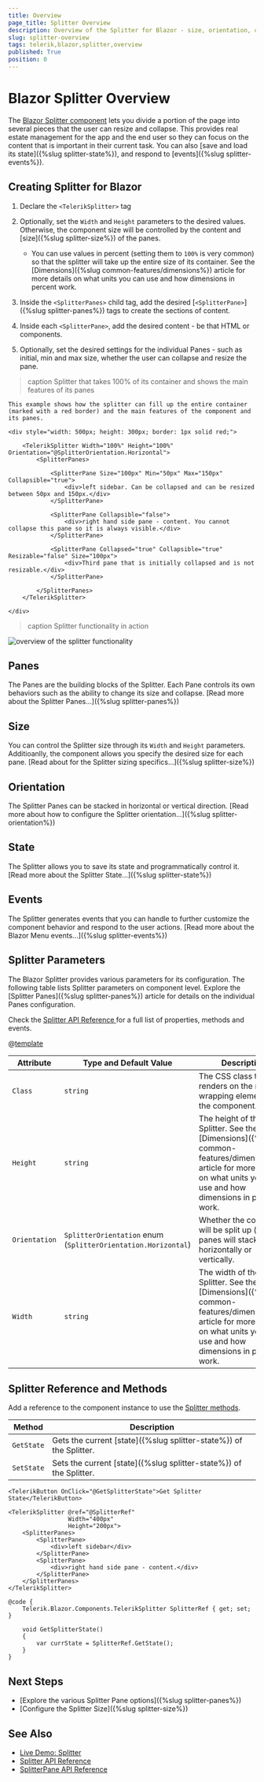 ```yaml
---
title: Overview
page_title: Splitter Overview
description: Overview of the Splitter for Blazor - size, orientation, collapsing, resizing of panes, state and events.
slug: splitter-overview
tags: telerik,blazor,splitter,overview
published: True
position: 0
---
```


# Blazor Splitter Overview

The <a href="https://www.telerik.com/blazor-ui/splitter" target="_blank">Blazor Splitter component</a> lets you divide a portion of the page into several pieces that the user can resize and collapse. This provides real estate management for the app and the end user so they can focus on the content that is important in their current task. You can also [save and load its state]({%slug splitter-state%}), and respond to [events]({%slug splitter-events%}).

## Creating Splitter for Blazor

1. Declare the `<TelerikSplitter>` tag

1. Optionally, set the `Width` and `Height` parameters to the desired values. Otherwise, the component size will be controlled by the content and [size]({%slug splitter-size%}) of the panes.

    * You can use values in percent (setting them to `100%` is very common) so that the splitter will take up the entire size of its container. See the [Dimensions]({%slug common-features/dimensions%}) article for more details on what units you can use and how dimensions in percent work.

1. Inside the `<SplitterPanes>` child tag, add the desired [`<SplitterPane>`]({%slug splitter-panes%}) tags to create the sections of content.

1. Inside each `<SplitterPane>`, add the desired content - be that HTML or components.

1. Optionally, set the desired settings for the individual Panes - such as initial, min and max size, whether the user can collapse and resize the pane.

>caption Splitter that takes 100% of its container and shows the main features of its panes

````CSHTML
This example shows how the splitter can fill up the entire container (marked with a red border) and the main features of the component and its panes.

<div style="width: 500px; height: 300px; border: 1px solid red;">

    <TelerikSplitter Width="100%" Height="100%" Orientation="@SplitterOrientation.Horizontal">
        <SplitterPanes>
        
            <SplitterPane Size="100px" Min="50px" Max="150px" Collapsible="true">
                <div>left sidebar. Can be collapsed and can be resized between 50px and 150px.</div>
            </SplitterPane>
            
            <SplitterPane Collapsible="false">
                <div>right hand side pane - content. You cannot collapse this pane so it is always visible.</div>
            </SplitterPane>
            
            <SplitterPane Collapsed="true" Collapsible="true" Resizable="false" Size="100px">
                <div>Third pane that is initially collapsed and is not resizable.</div>
            </SplitterPane>
            
        </SplitterPanes>
    </TelerikSplitter>
    
</div>
````

>caption Splitter functionality in action

![overview of the splitter functionality](images/splitter-overview.gif)


## Panes

Тhe Panes are the building blocks of the Splitter. Each Pane controls its own behaviors such as the ability to change its size and collapse. [Read more about the Splitter Panes...]({%slug splitter-panes%})

## Size

You can control the Splitter size through its `Width` and `Height` parameters. Additioanlly, the component allows you specify the desired size for each pane. [Read about for the Splitter sizing specifics...]({%slug splitter-size%})

## Orientation

The Splitter Panes can be stacked in horizontal or vertical direction. [Read more about how to configure the Splitter orientation...]({%slug splitter-orientation%})

## State

The Splitter allows you to save its state and programmatically control it. [Read more about the Splitter State...]({%slug splitter-state%})

## Events

The Splitter generates events that you can handle to further customize the component behavior and respond to the user actions. [Read more about the Blazor Menu events...]({%slug splitter-events%})

## Splitter Parameters

The Blazor Splitter provides various parameters for its configuration. The following table lists Splitter parameters on component level. Explore the [Splitter Panes]({%slug splitter-panes%}) article for details on the individual Panes configuration.

Check the [Splitter API Reference ](/blazor-ui/api/Telerik.Blazor.Components.TelerikSplitter) for a full list of properties, methods and events.

@[template](/_contentTemplates/common/parameters-table-styles.md#table-layout)

| Attribute | Type and Default Value | Description |
|----------|----------|----------|
|  `Class` | `string` | The CSS class that renders on the main wrapping element of the component.
|  `Height` | `string` | The height of the Splitter. See the [Dimensions]({%slug common-features/dimensions%}) article for more details on what units you can use and how dimensions in percent work.
|  `Orientation` | `SplitterOrientation` enum <br/> (`SplitterOrientation.Horizontal`) | Whether the content will be split up (how the panes will stack) horizontally or vertically.
|  `Width`| `string` | The width of the Splitter. See the [Dimensions]({%slug common-features/dimensions%}) article for more details on what units you can use and how dimensions in percent work.

## Splitter Reference and Methods

Add a reference to the component instance to use the [Splitter methods](/blazor-ui/api/Telerik.Blazor.Components.TelerikSplitter#methods).

| Method | Description |
| --- | --- |
| `GetState` | Gets the current [state]({%slug splitter-state%}) of the Splitter.
| `SetState` | Sets the current [state]({%slug splitter-state%}) of the Splitter.

````CSHTML
<TelerikButton OnClick="@GetSplitterState">Get Splitter State</TelerikButton>

<TelerikSplitter @ref="@SplitterRef"
                 Width="400px" 
                 Height="200px">
    <SplitterPanes>
        <SplitterPane>
            <div>left sidebar</div>
        </SplitterPane>
        <SplitterPane>
            <div>right hand side pane - content.</div>
        </SplitterPane>
    </SplitterPanes>
</TelerikSplitter>

@code {
    Telerik.Blazor.Components.TelerikSplitter SplitterRef { get; set; }

    void GetSplitterState()
    {
        var currState = SplitterRef.GetState();
    }
}
````

## Next Steps

* [Explore the various Splitter Pane options]({%slug splitter-panes%})
* [Configure the Splitter Size]({%slug splitter-size%})

## See Also

  * [Live Demo: Splitter](https://demos.telerik.com/blazor-ui/splitter/overview)
  * [Splitter API Reference](/blazor-ui/api/Telerik.Blazor.Components.TelerikSplitter)
  * [SplitterPane API Reference](/blazor-ui/api/Telerik.Blazor.Components.SplitterPane)
